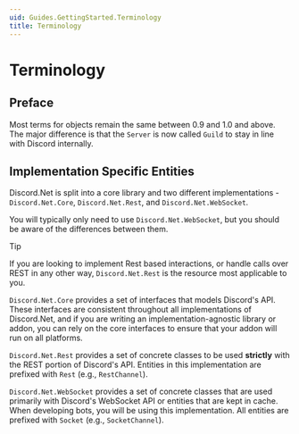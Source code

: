 ```yaml
---
uid: Guides.GettingStarted.Terminology
title: Terminology
---
```


# Terminology

## Preface

Most terms for objects remain the same between 0.9 and 1.0 and above.
The major difference is that the ``Server`` is now called ``Guild``
to stay in line with Discord internally.

## Implementation Specific Entities

Discord.Net is split into a core library and two different
implementations - `Discord.Net.Core`, `Discord.Net.Rest`, and
`Discord.Net.WebSocket`.

You will typically only need to use `Discord.Net.WebSocket`,
but you should be aware of the differences between them.

> [!TIP]
> If you are looking to implement Rest based interactions, or handle calls over REST in any other way,
> `Discord.Net.Rest` is the resource most applicable to you. 

`Discord.Net.Core` provides a set of interfaces that models Discord's
API. These interfaces are consistent throughout all implementations of
Discord.Net, and if you are writing an implementation-agnostic library
or addon, you can rely on the core interfaces to ensure that your
addon will run on all platforms.

`Discord.Net.Rest` provides a set of concrete classes to be used
**strictly** with the REST portion of Discord's API. Entities in this
implementation are prefixed with `Rest` (e.g., `RestChannel`).

`Discord.Net.WebSocket` provides a set of concrete classes that are
used primarily with Discord's WebSocket API or entities that are kept
in cache. When developing bots, you will be using this implementation.
All entities are prefixed with `Socket` (e.g., `SocketChannel`).
